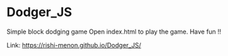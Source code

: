 # Dodger_JS
Simple block dodging game
Open index.html to play the game. Have fun !!

Link: https://rishi-menon.github.io/Dodger_JS/
